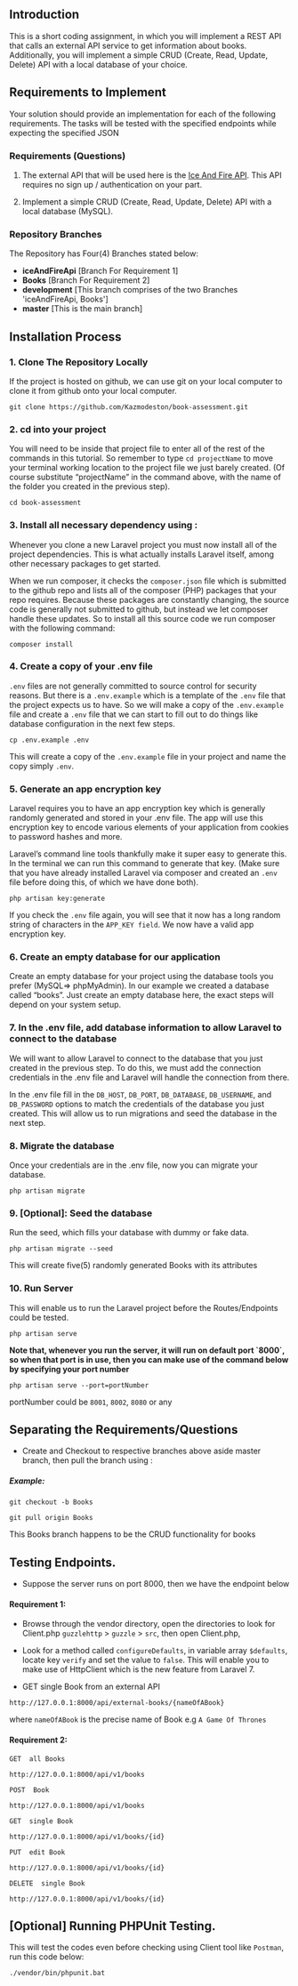 ## Introduction

This is a short coding assignment, in which you will implement a REST API that calls an external
API service to get information about books. Additionally, you will implement a simple CRUD
(Create, Read, Update, Delete) API with a local database of your choice.

## Requirements to Implement

Your solution should provide an implementation for each of the following requirements. The
tasks will be tested with the specified endpoints while expecting the specified JSON

### Requirements (Questions)

1. The external API that will be used here is the [Ice And Fire API](https://anapioficeandfire.com/Documentation#books). This API requires no sign up /
authentication on your part.

2. Implement a simple CRUD (Create, Read, Update, Delete) API with a local database (MySQL).



### Repository Branches

The Repository has Four(4) Branches stated below:

- <b>iceAndFireApi</b>  [Branch For Requirement 1]
- <b>Books</b>  [Branch For Requirement 2] 
- <b>development</b>  [This branch comprises of the two Branches 'iceAndFireApi, Books']
- <b>master</b> [This is the main branch]



## Installation Process


### 1. Clone The Repository Locally

If the project is hosted on github, we can use git on your local computer to clone it from github onto your local computer.

```
git clone https://github.com/Kazmodeston/book-assessment.git
```

### 2. cd into your project

You will need to be inside that project file to enter all of the rest of the commands in this tutorial. So remember to type `cd projectName` to move your terminal working location to the project file we just barely created. (Of course substitute “projectName” in the command above, with the name of the folder you created in the previous step).

```
cd book-assessment
```

### 3. Install all necessary dependency using :

Whenever you clone a new Laravel project you must now install all of the project dependencies. This is what actually installs Laravel itself, among other necessary packages to get started.

When we run composer, it checks the `composer.json` file which is submitted to the github repo and lists all of the composer (PHP) packages that your repo requires. Because these packages are constantly changing, the source code is generally not submitted to github, but instead we let composer handle these updates. So to install all this source code we run composer with the following command:

````
composer install
````

### 4. Create a copy of your .env file

``` .env ``` files are not generally committed to source control for security reasons. But there is a ``` .env.example ``` which is a template of the ``` .env ``` file that the project expects us to have. So we will make a copy of the ``` .env.example ``` file and create a ``` .env ``` file that we can start to fill out to do things like database configuration in the next few steps. 

````
cp .env.example .env
````

This will create a copy of the ``` .env.example ``` file in your project and name the copy simply ``` .env ```.


### 5. Generate an app encryption key

Laravel requires you to have an app encryption key which is generally randomly generated and stored in your .env file. The app will use this encryption key to encode various elements of your application from cookies to password hashes and more.

Laravel’s command line tools thankfully make it super easy to generate this. In the terminal we can run this command to generate that key. (Make sure that you have already installed Laravel via composer and created an ``` .env ``` file before doing this, of which we have done both).

```
php artisan key:generate
```

If you check the ```.env``` file again, you will see that it now has a long random string of characters in the ```APP_KEY field```. We now have a valid app encryption key.



### 6. Create an empty database for our application

Create an empty database for your project using the database tools you prefer (MySQL=> phpMyAdmin). In our example we created a database called “books”. Just create an empty database here, the exact steps will depend on your system setup.


### 7. In the .env file, add database information to allow Laravel to connect to the database

We will want to allow Laravel to connect to the database that you just created in the previous step. To do this, we must add the connection credentials in the .env file and Laravel will handle the connection from there.


In the .env file fill in the `DB_HOST`, `DB_PORT`, `DB_DATABASE`, `DB_USERNAME`, and `DB_PASSWORD` options to match the credentials of the database you just created. This will allow us to run migrations and seed the database in the next step.


### 8. Migrate the database

Once your credentials are in the .env file, now you can migrate your database.

```
php artisan migrate
```

### 9. [Optional]: Seed the database

 Run the seed, which fills your database with dummy or fake data. 

```
php artisan migrate --seed
```

This will create five(5) randomly generated Books with its attributes


### 10. Run Server

This will enable us to run the Laravel project before the Routes/Endpoints could be tested.

```
php artisan serve
```
<b>
	Note that, whenever you run the server, it will run on default port `8000`, so when that port is in use, then you can make use of the command below by specifying your port number 
</b>

```
php artisan serve --port=portNumber
```
portNumber could be `8001`, `8002`, `8080` or any



## Separating the Requirements/Questions

- Create and Checkout to respective branches above aside master branch, then pull the branch using :

##### Example:
````
git checkout -b Books

git pull origin Books
````  

This Books branch happens to be the CRUD functionality for books



## Testing Endpoints.

- Suppose the server runs on port 8000, then we have the endpoint below


#### Requirement 1:

- Browse through the vendor directory, open the directories to look for Client.php `guzzlehttp` > `guzzle` > `src`, then open Client.php,

- Look for a method called `configureDefaults`, in variable array `$defaults`, locate key `verify` and set the value to `false`. This will enable you to make use of HttpClient which is the new feature from Laravel 7.

- GET single Book from an external API

```
http://127.0.0.1:8000/api/external-books/{nameOfABook}
```
where `nameOfABook` is the precise name of Book e.g `A Game Of Thrones`




#### Requirement 2:

```
GET  all Books

http://127.0.0.1:8000/api/v1/books
``` 

```
POST  Book

http://127.0.0.1:8000/api/v1/books
``` 

```
GET  single Book

http://127.0.0.1:8000/api/v1/books/{id}
``` 

```
PUT  edit Book

http://127.0.0.1:8000/api/v1/books/{id}
``` 

```
DELETE  single Book

http://127.0.0.1:8000/api/v1/books/{id}
``` 


## [Optional] Running PHPUnit Testing.

This will test the codes even before checking using Client tool like `Postman`, run this code below:

```
./vendor/bin/phpunit.bat
```